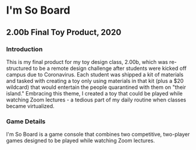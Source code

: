 # I'm So Board
## 2.00b Final Toy Product, 2020
### Introduction
This is my final product for my toy design class, 2.00b, which was re-structured to be a remote design challenge
after students were kicked off campus due to Coronavirus. Each student was shipped a kit of materials and tasked with creating a 
toy only using materials in that kit (plus a $20 wildcard) that would entertain the people quarantined with them on "their island." 
Embracing this theme, I created a toy that could be played while watching Zoom lectures - a tedious part of my daily routine when classes
became virtualized.
### Game Details
I'm So Board is a game console that combines two competitive, two-player games designed to be played while watching Zoom lectures.
